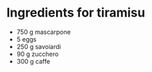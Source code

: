 # Ingredients for tiramisu
* 750 g mascarpone
* 5 eggs
* 250 g savoiardi
* 90 g zucchero
* 300 g caffe
